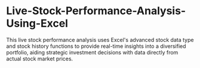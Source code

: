 # Live-Stock-Performance-Analysis-Using-Excel
This live stock performance analysis uses Excel's advanced stock data type and stock history functions to provide real-time insights into a diversified portfolio, aiding strategic investment decisions with data directly from actual stock market prices.
